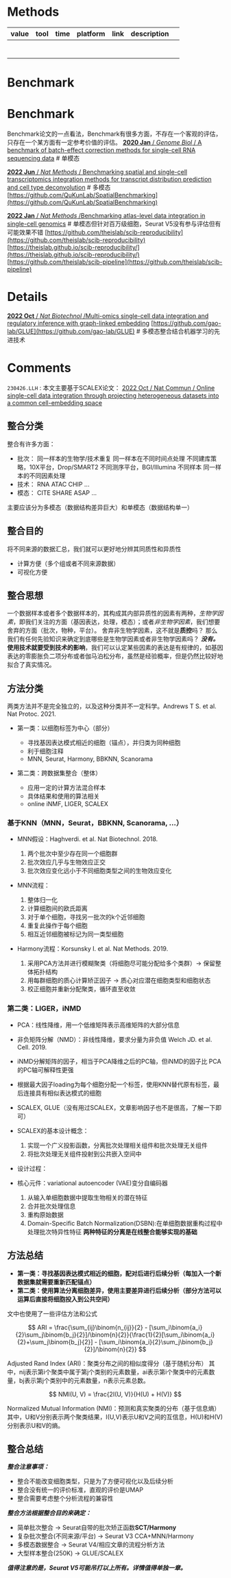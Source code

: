 # Methods

| value | tool | time | platform | link | description |  |
| ----- | ---- | ---- | -------- | ---- | ----------- | - |
|       |      |      |          |      |             |  |
|       |      |      |          |      |             |  |
|       |      |      |          |      |             |  |
|       |      |      |          |      |             |  |
|       |      |      |          |      |             |  |
|       |      |      |          |      |             |  |
|       |      |      |          |      |             |  |

# Benchmark

# Benchmark

Benchmark论文的一点看法，Benchmark有很多方面，不存在一个客观的评估，只存在一个某方面有一定参考价值的评估。
[**2020 Jan** / *Genome Biol* / A benchmark of batch-effect correction methods for single-cell RNA sequencing data](https://pubmed.ncbi.nlm.nih.gov/31948481/) # 单模态

[**2022 Jun** / *Nat Methods* / Benchmarking spatial and single-cell transcriptomics integration methods for transcript distribution prediction and cell type deconvolution](https://www.nature.com/articles/s41592-022-01480-9) # 多模态
[https://github.com/QuKunLab/SpatialBenchmarking](https://github.com/QuKunLab/SpatialBenchmarking)

[**2022 Jan** / *Nat Methods* /Benchmarking atlas-level data integration in single-cell genomics](https://www.nature.com/articles/s41592-021-01336-8) # 单模态但针对百万级细胞，Seurat V5没有参与评估但有可能效果不错
[https://github.com/theislab/scib-reproducibility](https://github.com/theislab/scib-reproducibility)
[https://theislab.github.io/scib-reproducibility/](https://theislab.github.io/scib-reproducibility/)
[https://github.com/theislab/scib-pipeline](https://github.com/theislab/scib-pipeline)

# Details

[**2022 Oct** / *Nat Biotechnol* /Multi-omics single-cell data integration and regulatory inference with graph-linked embedding](https://www.nature.com/articles/s41587-022-01284-4)
[https://github.com/gao-lab/GLUE](https://github.com/gao-lab/GLUE) # 多模态整合结合机器学习的先进技术

# Comments

`230426.LLH` : 本文主要基于SCALEX论文： [2022 Oct / Nat Commun / Online single-cell data integration through projecting heterogeneous datasets into a common cell-embedding space](https://www.nature.com/articles/s41467-022-33758-z)

## 整合分类

整合有许多方面：

- 批次：
  同一样本的生物学/技术重复
  同一样本在不同时间点处理
  不同建库策略，10X平台，Drop/SMART2
  不同测序平台，BGI/Illumina
  不同样本
  同一样本的不同因素处理
- 技术：
  RNA ATAC CHIP ...
- 模态：
  CITE SHARE ASAP ...

主要应该分为多模态（数据结构差异巨大）和单模态（数据结构单一）

## 整合目的

将不同来源的数据汇总，我们就可以更好地分辨其同质性和异质性

- 计算方便（多个组或者不同来源数据）
- 可视化方便

## 整合思想

一个数据样本或者多个数据样本的，其构成其内部异质性的因素有两种，*生物学因素*，即我们关注的方面（基因表达，处理，模态）；或者*非生物学因素*，我们想要舍弃的方面（批次，物种，平台）。
舍弃非生物学因素，这不就是**质控**吗？
那么我们有任何先验知识来确定到底哪些是生物学因素或者非生物学因素吗？
***没有。***
**使用技术就要受到技术的影响**，我们可以认定某些因素的表达是有规律的，如基因表达的零膨胀负二项分布或者伽马泊松分布，虽然是经验概率，但是仍然比较好地拟合了真实情况。

## 方法分类

两类方法并不是完全独立的，以及这种分类并不一定科学。Andrews T S. et al. Nat Protoc. 2021.

- 第一类：以细胞标签为中心（部分）

  - 寻找基因表达模式相近的细胞（锚点），并归类为同种细胞
  - 利于细胞注释
  - MNN, Seurat, Harmony, BBKNN, Scanorama
- 第二类：跨数据集整合（整体）

  - 应用一定的计算方法混合样本
  - 具体结果和使用的算法相关
  - online iNMF, LIGER, SCALEX

### 基于KNN（MNN，Seurat，BBKNN, Scanorama, ...）

- MNN假设：Haghverdi. et al. Nat Biotechnol. 2018.

  1. 两个批次中至少存在同一个细胞群
  2. 批次效应几乎与生物效应正交
  3. 批次效应变化远小于不同细胞类型之间的生物效应变化
- MNN流程：

  1. 整体归一化
  2. 计算细胞间的欧氏距离
  3. 对于单个细胞，寻找另一批次的k个近邻细胞
  4. 重复此操作于每个细胞
  5. 相互近邻细胞被标记为同一类型细胞
- Harmony流程：Korsunsky I. et al. Nat Methods. 2019.

  1. 采用PCA方法并进行模糊聚类（将细胞尽可能分配给多个类群）-> 保留整体拓扑结构
  2. 用每群细胞的质心计算矫正因子 -> 质心对应潜在细胞类型和细胞状态
  3. 校正细胞并重新分配聚类，循环直至收敛

### 第二类：LIGER，iNMD

- PCA：线性降维，用一个低维矩阵表示高维矩阵的大部分信息
- 非负矩阵分解（NMD）：非线性降维，要求分量为非负值 Welch JD. et al. Cell. 2019.
- iNMD分解矩阵的因子，相当于PCA降维之后的PC轴，但iNMD的因子比 PCA的PC轴可解释性更强
- 根据最大因子loading为每个细胞分配一个标签，使用KNN替代原有标签，最后连接具有相似表达模式的细胞
- SCALEX, GLUE（没有用过SCALEX，文章影响因子也不是很高，了解一下即可）
- SCALEX的基本设计概念：

  1. 实现一个广义投影函数，分离批次处理相关组件和批次处理无关组件
  2. 将批次处理无关组件投射到公共嵌入空间中
- 设计过程：
- 核心元件：variational autoencoder (VAE)变分自编码器

  1. 从输入单细胞数据中提取生物相关的潜在特征
  2. 合并批次处理信息
  3. 重构原始数据
  4. Domain-Specific Batch Normalization(DSBN):在单细胞数据重构过程中处理批次特异性特征
     **两种特征的分离是在线整合能够实现的基础**

## 方法总结

- **第一类：寻找基因表达模式相近的细胞，配对后进行后续分析（每加入一个新数据集就需要重新匹配锚点）**
- **第二类：使用算法分离细胞差异，使用主要差异进行后续分析（部分方法可以运算后直接将细胞投入到公共空间）**

文中也使用了一些评估方法和公式

$$
ARI = \frac{\sum_{ij}\binom{n_{ij}}{2} - [\sum_i\binom{a_i}{2}\sum_j\binom{b_j}{2}]/\binom{n}{2}}{\frac{1}{2}[\sum_i\binom{a_i}{2}+\sum_j\binom{b_j}{2}] - [\sum_i\binom{a_i}{2}\sum_j\binom{b_j}{2}]/\binom{n}{2}}
$$

Adjusted Rand Index (ARI)：聚类分布之间的相似度得分（基于随机分布）
其中，nij表示第i个聚类中属于第j个类别的元素数量，ai表示第i个聚类中的元素数量，bj表示第j个类别中的元素数量，n表示元素总数。

$$
NMI(U, V) = \frac{2I(U, V)}{H(U) + H(V)}
$$

Normalized Mutual Information (NMI)：预测和真实聚类的分布（基于信息熵）
其中，U和V分别表示两个聚类结果，I(U,V)表示U和V之间的互信息，H(U)和H(V)分别表示U和V的熵。

## 整合总结

***整合注意事项：***

- 整合不能改变细胞类型，只是为了方便可视化以及后续分析
- 整合没有统一的评价标准，直观的评价是UMAP
- 整合需要考虑整个分析流程的兼容性

***整合方法根据整合目的来确定：***

- 简单批次整合 -> Seurat自带的批次矫正函数**SCT/Harmony**
- 复杂批次整合(不同来源/平台) -> Seurat V3 CCA+MNN/Harmony
- 多模态数据整合 -> Seurat V4/相应文章的流程分析方法
- 大型样本整合(250K) -> GLUE/SCALEX

***值得注意的是，Seurat V5可能吊打以上所有。详情值得单独一章。***
